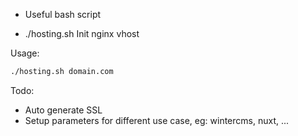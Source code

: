 * Useful bash script

- ./hosting.sh
Init nginx vhost

Usage:

```bash
./hosting.sh domain.com
```

Todo:

- Auto generate SSL
- Setup parameters for different use case, eg: wintercms, nuxt, ...
